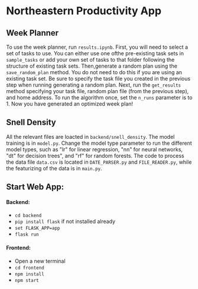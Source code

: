 # Northeastern Productivity App

## Week Planner
To use the week planner, run `results.ipynb`. First, you will need to select a set of tasks to use. You can either use one ofthe pre-existing task sets in `sample_tasks` or add your own set of tasks to that folder following the structure of existing task sets. Then,generate a random plan using the `save_random_plan` method. You do not need to do this if you are using an existing task set. Be sure to specify the task file you created in the previous step when running generating a random plan. Next, run the `get_results` method specifying your task file, random plan file (from the previous step), and home address. To run the algorithm once, set the `n_runs` parameter is to 1. Now you have generated an optimized week plan!

## Snell Density
All the relevant files are loacted in `backend/snell_density`. The model training is in `model.py`. Change the model type parameter to run the different model types, such as "lr" for linear regression, "nn" for neural networks, "dt" for decision trees", and "rf" for random forests. The code to process the data file `data.csv` is located in `DATE_PARSER.py` and `FILE_READER.py`, while the featurizing of the data is in `main.py`. 

## Start Web App:

#### Backend:

- `cd backend`
- `pip install flask` if not installed already
- `set FLASK_APP=app`
- `flask run`

#### Frontend:

- Open a new terminal
- `cd frontend`
- `npm install`
- `npm start`


